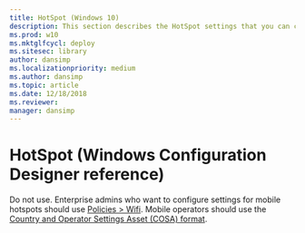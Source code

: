 ```yaml
---
title: HotSpot (Windows 10)
description: This section describes the HotSpot settings that you can configure in provisioning packages for Windows 10 using Windows Configuration Designer.
ms.prod: w10
ms.mktglfcycl: deploy
ms.sitesec: library
author: dansimp
ms.localizationpriority: medium
ms.author: dansimp
ms.topic: article
ms.date: 12/18/2018
ms.reviewer: 
manager: dansimp
---
```


# HotSpot (Windows Configuration Designer reference)

Do not use. Enterprise admins who want to configure settings for mobile hotspots should use [Policies > Wifi](wcd-policies.md#wifi). Mobile operators should use the [Country and Operator Settings Asset (COSA) format](https://docs.microsoft.com/windows-hardware/drivers/mobilebroadband/cosa-overview).
